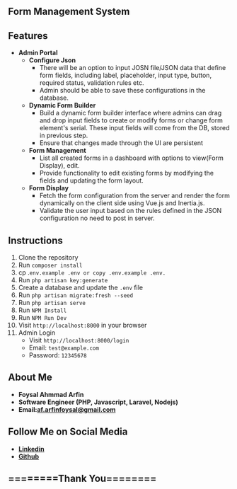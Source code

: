 ## Form Management System

## Features

- **Admin Portal**
    - **Configure Json**
        - There will be an option to input JOSN file/JSON data that define form fields, including label, placeholder, input type, button, required status, validation rules etc.
        - Admin should be able to save these configurations in the database.
    - **Dynamic Form Builder**
        - Build a dynamic form builder interface where admins can drag and drop input fields to create or modify forms or change form element's serial. These input fields will come from the DB, stored in previous step.
        - Ensure that changes made through the UI are persistent
    - **Form Management**
        - List all created forms in a dashboard with options to view(Form Display), edit.
        - Provide functionality to edit existing forms by modifying the fields and updating the form layout.
    - **Form Display**
        - Fetch the form configuration from the server and render the form dynamically on the client side using Vue.js and Inertia.js.
        - Validate the user input based on the rules defined in the JSON configuration no need to post in server.


## Instructions

1. Clone the repository
2. Run `composer install`
3. cp .`env.example .env or copy .env.example .env.`
4. Run `php artisan key:generate`
6. Create a database and update the `.env` file
8. Run `php artisan migrate:fresh --seed`
9. Run `php artisan serve`
10. Run `NPM Install`   
11. Run `NPM Run Dev`
12. Visit `http://localhost:8000` in your browser
13. Admin Login
    - Visit `http://localhost:8000/login`
    - Email: `test@example.com`
    - Password: `12345678`




## About Me
- **Foysal Ahmmad Arfin**
- **Software Engineer (PHP, Javascript, Laravel, Nodejs)**
- **Email:af.arfinfoysal@gmail.com**


## Follow Me on Social Media 
- **[Linkedin](https://www.linkedin.com/in/arfinfoysal/)**
- **[Github](https://github.com/arfin-foysal/)**


## ========Thank You========